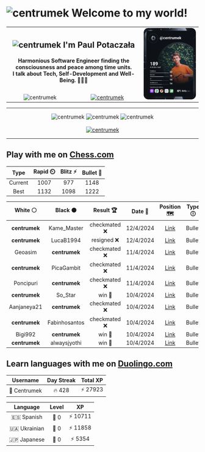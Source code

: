 <h1>
  <img
    src="https://emojis.slackmojis.com/emojis/images/1531849430/4246/blob-sunglasses.gif"
    width="30"
    alt="centrumek"
  />
  Welcome to my world!
</h1>

<table>
  <tbody>
    <tr>
      <td align="center" width="70%" colspan="2">
        <h2>
          <img
            src="https://raw.githubusercontent.com/MartinHeinz/MartinHeinz/master/wave.gif"
            width="30px"
            alt="centrumek"
          />
          I'm Paul Potaczała
        </h2>
        <h4>
          Harmonious Software Engineer finding the consciousness and peace among time units.
          <br/>
          I talk about Tech, Self-Development and Well-Being. 🌿🧘🚀
        </h4>
      </td>
      <td width="30%" rowspan="2">
        <a href="https://app.daily.dev/centrumek">
          <img
            src="./devcard.svg"
            alt="centrumek"
          />
        </a>
      </td>
    </tr>
    <tr align="center">
      <td>
        <img
          src="https://komarev.com/ghpvc/?username=centrumek&label=visitors&color=0e75b6&style=flat"
          alt="centrumek"
        >
      </td>
      <td>
        <a href="https://stackoverflow.com/users/14496012/centrumek">
          <img
            src="https://stackoverflow.com/users/flair/14496012.png?theme=dark"
            alt="centrumek"
          >
        </a>
      </td>
    </tr>
  </tbody>
</table>

---
<div align="center">
  <img 
    src="https://github-readme-stats.vercel.app/api?username=centrumek&show_icons=true&count_private=true&theme=dark&hide_border=true&hide=issues,contribs&bg_color=00000000"
    alt="centrumek"
  />
  <img
    src="https://github-readme-stats.vercel.app/api/top-langs/?username=centrumek&layout=compact&hide_border=true&theme=dark&bg_color=00000000&langs_count=6&exclude_repo=air-statistic-app"
    alt="centrumek"
  />
  <img 
    src="https://github-readme-streak-stats.herokuapp.com?user=centrumek&theme=dark&hide_border=true&background=FFFFFF00"
    alt="centrumek"
  />
  <br/>
  <br/>
  <a href="https://www.buymeacoffee.com/centrumek">
    <img
      src="https://cdn.buymeacoffee.com/buttons/v2/default-orange.png"
      height="50"
      width="210"
      alt="centrumek"
    />
  </a>
</div>

---

## Play with me on [Chess.com](https://www.chess.com/member/centrumek)

<div align="center">
<!--START_SECTION:chessStats-->
<!-- Automatically generated with https://github.com/Balastrong/chess-stats-action -->

| Type | Rapid ⏲️ | Blitz ⚡ | Bullet 🔫 |
|:---:|:---:|:---:|:---:|
| Current | 1007 | 977 | 1148 |
| Best | 1132 | 1098 | 1222 |

| White ⚪ | Black ⚫ | Result 🏆 | Date 📅 | Position 🗺️ | Type 🕕 |
|:---:|:---:|:---:|:---:|:---:|:---:|
| **centrumek** | Kame_Master | checkmated ❌ | 12/4/2024 | <a href="http://www.ee.unb.ca/cgi-bin/tervo/fen.pl?select=1r4k1/p4pp1/4pn1p/3p4/3R4/q2NP3/5PPP/K6R w - -">Link</a> | Bullet |
| **centrumek** | LucaB1994 | resigned ❌ | 12/4/2024 | <a href="http://www.ee.unb.ca/cgi-bin/tervo/fen.pl?select=5rk1/5ppp/8/3p4/2p1n3/4P2N/q1B1K1PP/1R6 w - -">Link</a> | Bullet |
| Geoasim | **centrumek** | checkmated ❌ | 11/4/2024 | <a href="http://www.ee.unb.ca/cgi-bin/tervo/fen.pl?select=2k4r/1Q4pp/3R1n2/P7/P1pB3q/4P3/2P2PP1/1R4K1 b - -">Link</a> | Bullet |
| **centrumek** | PicaGambit | checkmated ❌ | 11/4/2024 | <a href="http://www.ee.unb.ca/cgi-bin/tervo/fen.pl?select=2kr4/p2p4/1pbP1p2/n5p1/KP1qP3/5r2/P7/8 w - -">Link</a> | Bullet |
| Poncipuri | **centrumek** | checkmated ❌ | 11/4/2024 | <a href="http://www.ee.unb.ca/cgi-bin/tervo/fen.pl?select=rn1k3R/pp4Q1/2p5/3p1p2/3Pn1p1/1BP5/PP6/2K5 b - -">Link</a> | Bullet |
| **centrumek** | So_Star | win 🥇 | 10/4/2024 | <a href="http://www.ee.unb.ca/cgi-bin/tervo/fen.pl?select=8/8/8/N2K4/3P4/P7/7R/5k2 b - -">Link</a> | Bullet |
| Aanjaneya21 | **centrumek** | checkmated ❌ | 10/4/2024 | <a href="http://www.ee.unb.ca/cgi-bin/tervo/fen.pl?select=8/p1r4p/2p3p1/1p3pQk/2P2P1P/8/PP4PK/3R4 b - -">Link</a> | Bullet |
| **centrumek** | Fabinhosantos | checkmated ❌ | 10/4/2024 | <a href="http://www.ee.unb.ca/cgi-bin/tervo/fen.pl?select=r4rk1/pp4pp/8/5p2/4qP2/bPP5/2KB3P/3R3R w - -">Link</a> | Bullet |
| Bigi992 | **centrumek** | win 🥇 | 10/4/2024 | <a href="http://www.ee.unb.ca/cgi-bin/tervo/fen.pl?select=8/7R/2k5/2P2p2/1B6/4P3/5PPP/r5K1 w - -">Link</a> | Bullet |
| **centrumek** | alwaysjyothi | win 🥇 | 10/4/2024 | <a href="http://www.ee.unb.ca/cgi-bin/tervo/fen.pl?select=r1r3k1/6p1/2p4p/1pP5/p4P2/PP6/1K6/5R2 b - -">Link</a> | Bullet |

<!--END_SECTION:chessStats-->
</div>

## Learn languages with me on [Duolingo.com](https://www.duolingo.com/profile/Centrumek)

<div align="center">
<!--START_SECTION:duolingoStats-->
<!-- Automatically generated with https://github.com/centrumek/duolingo-readme-stats-->

| Username | Day Streak | Total XP |
|:---:|:---:|:---:|
| 👤 Centrumek | 🔥 428 | ⚡ 27923 |

| Language | Level | XP |
|:---:|:---:|:---:|
| 🇪🇸 Spanish | 👑 0 | ⚡ 10711 |
| 🇺🇦 Ukrainian | 👑 0 | ⚡ 11858 |
| 🇯🇵 Japanese | 👑 0 | ⚡ 5354 |

<!--END_SECTION:duolingoStats-->
</div>
<!--
**centrumek/centrumek** is a ✨ _special_ ✨ repository because its `README.md` (this file) appears on your GitHub profile.

Here are some ideas to get you started:

- 🔭 I’m currently working on ...
- 🌱 I’m currently learning ...
- 👯 I’m looking to collaborate on ...
- 🤔 I’m looking for help with ...
- 💬 Ask me about ...
- 📫 How to reach me: ...
- 😄 Pronouns: ...
- ⚡ Fun fact: ...
-->
